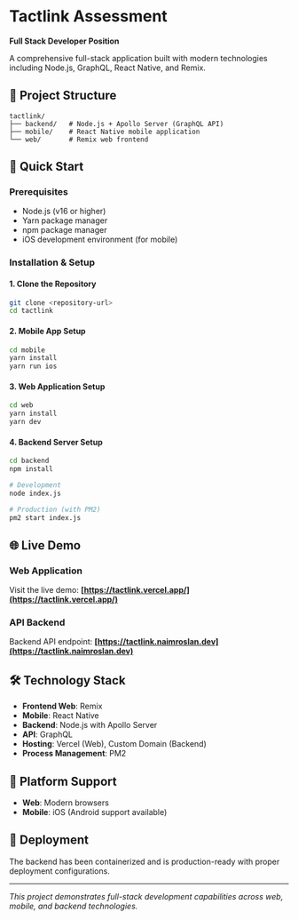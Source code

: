 # Tactlink Assessment

**Full Stack Developer Position**

A comprehensive full-stack application built with modern technologies including Node.js, GraphQL, React Native, and Remix.

## 📁 Project Structure

```
tactlink/
├── backend/   # Node.js + Apollo Server (GraphQL API)
├── mobile/    # React Native mobile application
└── web/       # Remix web frontend
```

## 🚀 Quick Start

### Prerequisites

- Node.js (v16 or higher)
- Yarn package manager
- npm package manager
- iOS development environment (for mobile)

### Installation & Setup

#### 1. Clone the Repository

```bash
git clone <repository-url>
cd tactlink
```

#### 2. Mobile App Setup

```bash
cd mobile
yarn install
yarn run ios
```

#### 3. Web Application Setup

```bash
cd web
yarn install
yarn dev
```

#### 4. Backend Server Setup

```bash
cd backend
npm install

# Development
node index.js

# Production (with PM2)
pm2 start index.js
```

## 🌐 Live Demo

### Web Application
Visit the live demo: **[https://tactlink.vercel.app/](https://tactlink.vercel.app/)**

### API Backend
Backend API endpoint: **[https://tactlink.naimroslan.dev](https://tactlink.naimroslan.dev)**

## 🛠 Technology Stack

- **Frontend Web**: Remix
- **Mobile**: React Native
- **Backend**: Node.js with Apollo Server
- **API**: GraphQL
- **Hosting**: Vercel (Web), Custom Domain (Backend)
- **Process Management**: PM2

## 📱 Platform Support

- **Web**: Modern browsers
- **Mobile**: iOS (Android support available)

## 🐳 Deployment

The backend has been containerized and is production-ready with proper deployment configurations.

---

*This project demonstrates full-stack development capabilities across web, mobile, and backend technologies.*
